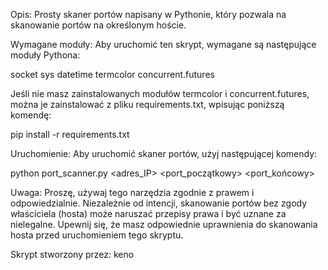 Opis:
Prosty skaner portów napisany w Pythonie, który pozwala na skanowanie portów na określonym hoście.

Wymagane moduły:
Aby uruchomić ten skrypt, wymagane są następujące moduły Pythona:

socket
sys
datetime
termcolor
concurrent.futures

Jeśli nie masz zainstalowanych modułów termcolor i concurrent.futures, 
można je zainstalować z pliku requirements.txt, wpisując poniższą komendę:

pip install -r requirements.txt

Uruchomienie:
Aby uruchomić skaner portów, użyj następującej komendy:

python port_scanner.py <adres_IP> <port_początkowy> <port_końcowy>

Uwaga:
Proszę, używaj tego narzędzia zgodnie z prawem i odpowiedzialnie. 
Niezależnie od intencji, skanowanie portów bez zgody właściciela (hosta)
może naruszać przepisy prawa i być uznane za nielegalne. 
Upewnij się, że masz odpowiednie uprawnienia do skanowania hosta 
przed uruchomieniem tego skryptu.

Skrypt stworzony przez: keno